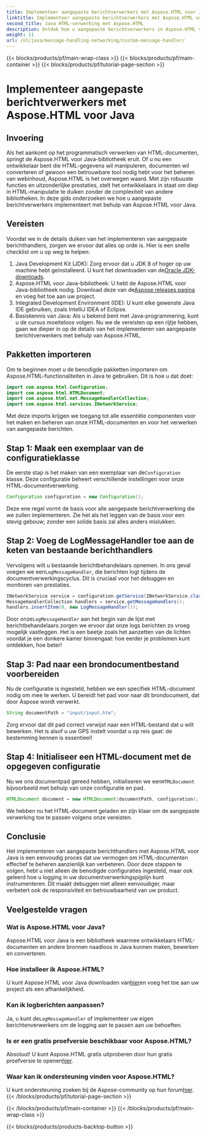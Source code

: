 ```yaml
---
title: Implementeer aangepaste berichtverwerkers met Aspose.HTML voor Java
linktitle: Implementeer aangepaste berichtverwerkers met Aspose.HTML voor Java
second_title: Java HTML-verwerking met Aspose.HTML
description: Ontdek hoe u aangepaste berichtverwerkers in Aspose.HTML voor Java implementeert om de documentverwerking te verbeteren en logboeken efficiënt te verwerken.
weight: 11
url: /nl/java/message-handling-networking/custom-message-handler/
---
```


{{< blocks/products/pf/main-wrap-class >}}
{{< blocks/products/pf/main-container >}}
{{< blocks/products/pf/tutorial-page-section >}}

# Implementeer aangepaste berichtverwerkers met Aspose.HTML voor Java

## Invoering
Als het aankomt op het programmatisch verwerken van HTML-documenten, springt de Aspose.HTML voor Java-bibliotheek eruit. Of u nu een ontwikkelaar bent die HTML-gegevens wil manipuleren, documenten wil converteren of gewoon een betrouwbare tool nodig hebt voor het beheren van webinhoud, Aspose.HTML is het overwegen waard. Met zijn robuuste functies en uitzonderlijke prestaties, stelt het ontwikkelaars in staat om diep in HTML-manipulatie te duiken zonder de complexiteit van andere bibliotheken. In deze gids onderzoeken we hoe u aangepaste berichtverwerkers implementeert met behulp van Aspose.HTML voor Java.
## Vereisten
Voordat we in de details duiken van het implementeren van aangepaste berichthandlers, zorgen we ervoor dat alles op orde is. Hier is een snelle checklist om u op weg te helpen:
1.  Java Development Kit (JDK): Zorg ervoor dat u JDK 8 of hoger op uw machine hebt geïnstalleerd. U kunt het downloaden van de[Oracle JDK-downloads](https://www.oracle.com/java/technologies/javase-jdk11-downloads.html).
2.  Aspose.HTML voor Java-bibliotheek: U hebt de Aspose.HTML voor Java-bibliotheek nodig. Download deze van de[Aspose releases pagina](https://releases.aspose.com/html/java/) en voeg het toe aan uw project.
3. Integrated Development Environment (IDE): U kunt elke gewenste Java IDE gebruiken, zoals IntelliJ IDEA of Eclipse. 
4. Basiskennis van Java: Als u bekend bent met Java-programmering, kunt u de cursus moeiteloos volgen.
Nu we de vereisten op een rijtje hebben, gaan we dieper in op de details van het implementeren van aangepaste berichtverwerkers met behulp van Aspose.HTML.
## Pakketten importeren
Om te beginnen moet u de benodigde pakketten importeren om Aspose.HTML-functionaliteiten in Java te gebruiken. Dit is hoe u dat doet:
```java
import com.aspose.html.Configuration;
import com.aspose.html.HTMLDocument;
import com.aspose.html.net.MessageHandlerCollection;
import com.aspose.html.services.INetworkService;
```
Met deze imports krijgen we toegang tot alle essentiële componenten voor het maken en beheren van onze HTML-documenten en voor het verwerken van aangepaste berichten.
## Stap 1: Maak een exemplaar van de configuratieklasse
 De eerste stap is het maken van een exemplaar van de`Configuration` klasse. Deze configuratie beheert verschillende instellingen voor onze HTML-documentverwerking. 
```java
Configuration configuration = new Configuration();
```
Deze ene regel vormt de basis voor alle aangepaste berichtverwerking die we zullen implementeren. Zie het als het leggen van de basis voor een stevig gebouw; zonder een solide basis zal alles anders mislukken.
## Stap 2: Voeg de LogMessageHandler toe aan de keten van bestaande berichthandlers
 Vervolgens wilt u bestaande berichtbehandelaars opnemen. In ons geval voegen we een`LogMessageHandler`, die berichten logt tijdens de documentverwerkingscyclus. Dit is cruciaal voor het debuggen en monitoren van prestaties.
```java
INetworkService service = configuration.getService(INetworkService.class);
MessageHandlerCollection handlers = service.getMessageHandlers();
handlers.insertItem(0, new LogMessageHandler());
```
 Door onze`LogMessageHandler` aan het begin van de lijst met berichtbehandelaars zorgen we ervoor dat onze logs berichten zo vroeg mogelijk vastleggen. Het is een beetje zoals het aanzetten van de lichten voordat je een donkere kamer binnengaat: hoe eerder je problemen kunt ontdekken, hoe beter!
## Stap 3: Pad naar een brondocumentbestand voorbereiden
Nu de configuratie is ingesteld, hebben we een specifiek HTML-document nodig om mee te werken. U bereidt het pad voor naar dit brondocument, dat door Aspose wordt verwerkt.
```java
String documentPath = "input/input.htm";
```
Zorg ervoor dat dit pad correct verwijst naar een HTML-bestand dat u wilt bewerken. Het is alsof u uw GPS instelt voordat u op reis gaat: de bestemming kennen is essentieel!
## Stap 4: Initialiseer een HTML-document met de opgegeven configuratie
 Nu we ons documentpad gereed hebben, initialiseren we een`HTMLDocument` bijvoorbeeld met behulp van onze configuratie en pad. 
```java
HTMLDocument document = new HTMLDocument(documentPath, configuration);
```
We hebben nu het HTML-document geladen en zijn klaar om de aangepaste verwerking toe te passen volgens onze vereisten.

## Conclusie
Het implementeren van aangepaste berichthandlers met Aspose.HTML voor Java is een eenvoudig proces dat uw vermogen om HTML-documenten effectief te beheren aanzienlijk kan verbeteren. Door deze stappen te volgen, hebt u niet alleen de benodigde configuraties ingesteld, maar ook geleerd hoe u logging in uw documentverwerkingspijplijn kunt instrumenteren. Dit maakt debuggen niet alleen eenvoudiger, maar verbetert ook de responsiviteit en betrouwbaarheid van uw product.
## Veelgestelde vragen
### Wat is Aspose.HTML voor Java?
Aspose.HTML voor Java is een bibliotheek waarmee ontwikkelaars HTML-documenten en andere bronnen naadloos in Java kunnen maken, bewerken en converteren.
### Hoe installeer ik Aspose.HTML?
 U kunt Aspose.HTML voor Java downloaden van[hier](https://releases.aspose.com/html/java/)en voeg het toe aan uw project als een afhankelijkheid.
### Kan ik logberichten aanpassen?
 Ja, u kunt de`LogMessageHandler` of implementeer uw eigen berichtenverwerkers om de logging aan te passen aan uw behoeften.
### Is er een gratis proefversie beschikbaar voor Aspose.HTML?
 Absoluut! U kunt Aspose.HTML gratis uitproberen door hun gratis proefversie te openen[hier](https://releases.aspose.com/).
### Waar kan ik ondersteuning vinden voor Aspose.HTML?
 U kunt ondersteuning zoeken bij de Aspose-community op hun forum[hier](https://forum.aspose.com/c/html/29).
{{< /blocks/products/pf/tutorial-page-section >}}

{{< /blocks/products/pf/main-container >}}
{{< /blocks/products/pf/main-wrap-class >}}

{{< blocks/products/products-backtop-button >}}
